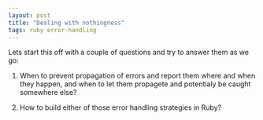 ```yaml
---
layout: post
title: "Dealing with nothingness"
tags: ruby error-handling
---
```


Lets start this off with a couple of questions and try to answer them as we go:

1. When to prevent propagation of errors and report them where and when they happen, and when to let them propagete and potentialy be caught somewhere else?

2. How to build either of those error handling strategies in Ruby?


